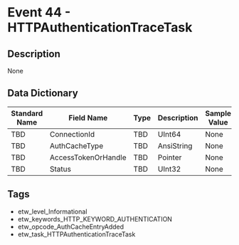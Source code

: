 # Event 44 - HTTPAuthenticationTraceTask

## Description
None

## Data Dictionary
|Standard Name|Field Name|Type|Description|Sample Value|
|---|---|---|---|---|
|TBD|ConnectionId|TBD|UInt64|None|None|
|TBD|AuthCacheType|TBD|AnsiString|None|None|
|TBD|AccessTokenOrHandle|TBD|Pointer|None|None|
|TBD|Status|TBD|UInt32|None|None|

## Tags
* etw_level_Informational
* etw_keywords_HTTP_KEYWORD_AUTHENTICATION
* etw_opcode_AuthCacheEntryAdded
* etw_task_HTTPAuthenticationTraceTask